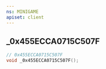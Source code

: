 ```yaml
---
ns: MINIGAME
apiset: client
---
```

## _0x455ECCA0715C507F

```c
// 0x455ECCA0715C507F
void _0x455ECCA0715C507F();
```